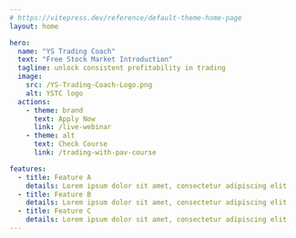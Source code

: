 ```yaml
---
# https://vitepress.dev/reference/default-theme-home-page
layout: home

hero:
  name: "YS Trading Coach"
  text: "Free Stock Market Introduction"
  tagline: unlock consistent profitability in trading
  image:
    src: /YS-Trading-Coach-Logo.png
    alt: YSTC logo
  actions:
    - theme: brand
      text: Apply Now
      link: /live-webinar
    - theme: alt
      text: Check Course
      link: /trading-with-pav-course

features:
  - title: Feature A
    details: Lorem ipsum dolor sit amet, consectetur adipiscing elit
  - title: Feature B
    details: Lorem ipsum dolor sit amet, consectetur adipiscing elit
  - title: Feature C
    details: Lorem ipsum dolor sit amet, consectetur adipiscing elit
---
```


